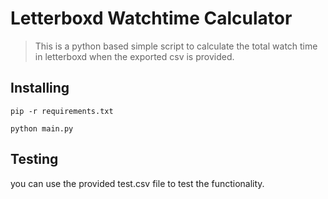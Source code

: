 # Letterboxd Watchtime Calculator
> This is a python based simple script to calculate the total watch time in letterboxd when the exported csv is provided.

## Installing
```
pip -r requirements.txt
```
```
python main.py
```
## Testing
you can use the provided test.csv file to test the functionality.